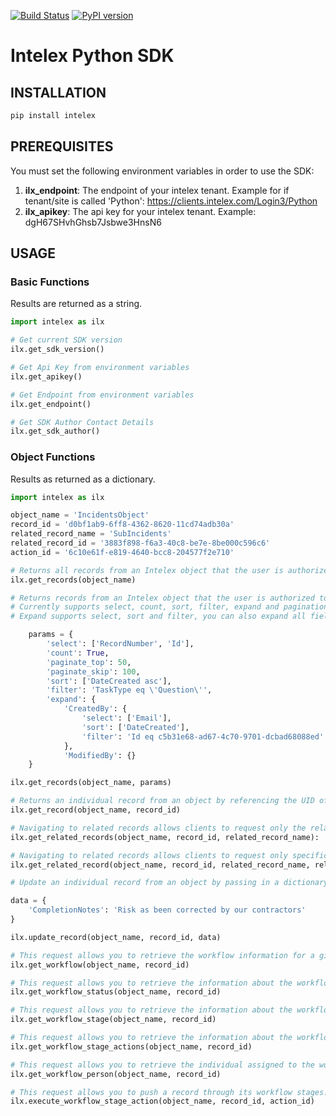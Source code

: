 [![Build Status](https://travis-ci.org/thomassampson/intelex_sdk.svg?branch=v0.0.29)](https://travis-ci.org/thomassampson/intelex_sdk) [![PyPI version](https://badge.fury.io/py/intelex.svg)](https://badge.fury.io/py/intelex)

# Intelex Python SDK

## INSTALLATION

```python
pip install intelex
```

## PREREQUISITES

You must set the following environment variables in order to use the SDK:

1. **ilx_endpoint**: The endpoint of your intelex tenant. Example for if tenant/site is called 'Python': https://clients.intelex.com/Login3/Python
2. **ilx_apikey**: The api key for your intelex tenant. Example: dgH67SHvhGhsb7Jsbwe3HnsN6

## USAGE

### Basic Functions

Results are returned as a string.

```python
import intelex as ilx

# Get current SDK version
ilx.get_sdk_version()

# Get Api Key from environment variables
ilx.get_apikey()

# Get Endpoint from environment variables
ilx.get_endpoint()

# Get SDK Author Contact Details
ilx.get_sdk_author()
```

### Object Functions

Results as returned as a dictionary.

```python
import intelex as ilx

object_name = 'IncidentsObject'
record_id = 'd0bf1ab9-6ff8-4362-8620-11cd74adb30a'
related_record_name = 'SubIncidents'
related_record_id = '3883f898-f6a3-40c8-be7e-8be000c596c6'
action_id = '6c10e61f-e819-4640-bcc8-204577f2e710'

# Returns all records from an Intelex object that the user is authorized to view
ilx.get_records(object_name)

# Returns records from an Intelex object that the user is authorized to view based on input parameters in a dictionary
# Currently supports select, count, sort, filter, expand and pagination (You can add one or many)
# Expand supports select, sort and filter, you can also expand all fields in the related record by using {} to define an empty dictionary

    params = {
        'select': ['RecordNumber', 'Id'],
        'count': True,
        'paginate_top': 50,
        'paginate_skip': 100,
        'sort': ['DateCreated asc'],
        'filter': 'TaskType eq \'Question\'',
        'expand': {
            'CreatedBy': {
                'select': ['Email'],
                'sort': ['DateCreated'],
                'filter': 'Id eq c5b31e68-ad67-4c70-9701-dcbad68088ed'
            },
            'ModifiedBy': {}
    }

ilx.get_records(object_name, params)

# Returns an individual record from an object by referencing the UID of the record
ilx.get_record(object_name, record_id)

# Navigating to related records allows clients to request only the relational data belonging to a parent record.
ilx.get_related_records(object_name, record_id, related_record_name):

# Navigating to related records allows clients to request only specific relational data belonging to a parent record. 
ilx.get_related_record(object_name, record_id, related_record_name, related_record_id)

# Update an individual record from an object by passing in a dictionary with updated data

data = {
    'CompletionNotes': 'Risk as been corrected by our contractors'
}

ilx.update_record(object_name, record_id, data)

# This request allows you to retrieve the workflow information for a given record.
ilx.get_workflow(object_name, record_id)

# This request allows you to retrieve the information about the workflow status that the record is currently in.
ilx.get_workflow_status(object_name, record_id)

# This request allows you to retrieve the information about the workflow stage that the record is currently in.
ilx.get_workflow_stage(object_name, record_id)

# This request allows you to retrieve the information about the workflow stage actions available for a record in the current stage. 
ilx.get_workflow_stage_actions(object_name, record_id)

# This request allows you to retrieve the individual assigned to the workflow stage of the record.
ilx.get_workflow_person(object_name, record_id)

# This request allows you to push a record through its workflow stages.
ilx.execute_workflow_stage_action(object_name, record_id, action_id)

```